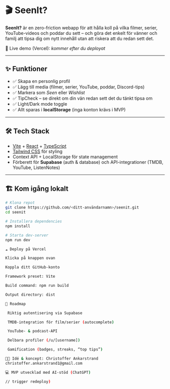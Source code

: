 # 🎬 SeenIt?

**SeenIt?** är en zero-friction webapp för att hålla koll på vilka filmer, serier, YouTube-videos och poddar du sett – och göra det enkelt för vänner och familj att tipsa dig om nytt innehåll utan att riskera att du redan sett det.

🚀 Live demo (Vercel): _kommer efter du deployat_

---

## ✨ Funktioner

- ✅ Skapa en personlig profil  
- ✅ Lägg till media (filmer, serier, YouTube, poddar, Discord-tips)  
- ✅ Markera som *Seen* eller *Wishlist*  
- ✅ TipCheck – se direkt om din vän redan sett det du tänkt tipsa om  
- ✅ Light/Dark mode toggle  
- ✅ Allt sparas i **localStorage** (inga konton krävs i MVP)  

---

## 🛠️ Tech Stack

- [Vite](https://vitejs.dev/) + [React](https://react.dev/) + [TypeScript](https://www.typescriptlang.org/)  
- [Tailwind CSS](https://tailwindcss.com/) för styling  
- Context API + LocalStorage för state management  
- Förberett för **Supabase** (auth & database) och API-integrationer (TMDB, YouTube, ListenNotes)

---

## 🏗️ Kom igång lokalt

```bash
# Klona repot
git clone https://github.com/<ditt-användarnamn>/seenit.git
cd seenit

# Installera dependencies
npm install

# Starta dev-server
npm run dev

☁️ Deploy på Vercel

Klicka på knappen ovan

Koppla ditt GitHub-konto

Framework preset: Vite

Build command: npm run build

Output directory: dist

🔮 Roadmap

 Riktig autentisering via Supabase

 TMDB-integration för film/serier (autocomplete)

 YouTube- & podcast-API

 Delbara profiler (/u/[username])

 Gamification (badges, streaks, “top tips”)

👨‍🎤 Idé & koncept: Christoffer Ankarstrand
christoffer.ankarstrand1@gmail.com

💻 MVP utvecklad med AI-stöd (ChatGPT)

// trigger redeploy)
